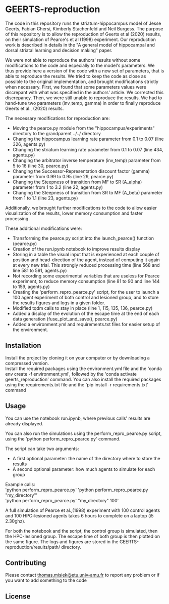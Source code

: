 # GEERTS-reproduction

The code in this repository runs the striatum-hippocampus model of Jesse Geerts, Fabian Chersi, Kimberly Stachenfeld and Neil Burgess.
The purpose of this repository is to allow the reproduction of Geerts et al (2020) results, on their simulation of Pearce's et al (1998) experiment.
Our reproduction work is described in details in the "A general model of hippocampal and dorsal striatal learning and decision making" paper.

We were not able to reproduce the authors' results without some modifications to the code and especially to the model's parameters. We thus provide here a version of the code with a new set of parameters, that is able to reproduce the results.
We tried to keep the code as close as possible to the original implementation, and brought modifications strictly when necessary.
First, we found that some parameters values were discrepant with what was specified in the authors' article. We corrected this discrepancy.
Then, we were still unable to reproduce the results. We had to hand-tune two parameters (inv_temp, gamma) in order to finally reproduce Geerts et al., (2020) results.

The necessary modifications for reproduction are:
  - Moving the pearce.py module from the "hippocampus/experiments" directory to the grandparent ../../ directory
  - Changing the hippocampus learning rate parameter from 0.1 to 0.07 (line 326, agents.py)
  - Changing the striatum learning rate parameter from 0.1 to 0.07 (line 434, agents.py)
  - Changing the arbitrator inverse temperature (inv_temp) parameter from 5 to 16 (line 30, pearce.py)
  - Changing the Successor-Representation discount factor (gamma) parameter from 0.99 to 0.95 (line 29, pearce.py)
  - Changing the Steepness of transition from MF to SR (A_alpha) parameter from 1 to 3.2 (line 22, agents.py)
  - Changing the Steepness of transition from SR to MF (A_beta) parameter from 1 to 1.1 (line 23, agents.py)

Additionally, we brought further modifications to the code to allow easier visualization of the results, lower memory consumption and faster processing.

These additional modifications were:
  - Transforming the pearce.py script into the launch_pearce() function (pearce.py)
  - Creation of the run.ipynb notebook to improve results display
  - Storing in a table the visual input that is experienced at each couple of position and head-direction of the agent, instead of computing it again at every new trial. This strongly reduced processing time (line 568 and line 581 to 591, agents.py)
  - Not recording some experimental variables that are useless for Pearce experiment, to reduce memory consumption (line 81 to 90 and line 144 to 159, agents.py)
  - Creating the 'perform_repro_pearce.py' script, for the user to launch a 100 agent experiment of both control and lesioned group, and to store the results figures and logs in a given folder.
  - Modified tqdm calls to stay in place (line 1, 115, 135, 136, pearce.py)
  - Added a display of the evolution of the escape time at the end of each data generation (fuse_plot_and_save(), pearce.py)
  - Added a environment.yml and requirements.txt files for easier setup of the environment.

## Installation

Install the project by cloning it on your computer or by downloading a compressed version.</br>
Install the required packages using the environment.yml file and the 'conda env create -f environment.yml', followed by the 'conda activate geerts_reproduction' command.
You can also install the required packages using the requirements.txt file and the 'pip install -r requirements.txt' command

## Usage

You can use the notebook run.ipynb, where previous calls' results are already displayed.

You can also run the simulations using the perform_repro_pearce.py script, using the 'python perform_repro_pearce.py' command.

The script can take two arguments:
 - A first optional parameter: the name of the directory where to store the results
 - A second optional parameter: how much agents to simulate for each group

Example calls:</br>
  'python perform_repro_pearce.py'
  'python perform_repro_pearce.py "my_directory"'</br>
  'python perform_repro_pearce.py' "my_directory" 100'</br>

A full simulation of Pearce et al.,(1998) experiment with 100 control agents and 100 HPC-lesioned agents takes 6 hours to complete on a laptop (i5 2.30ghz).</br>

For both the notebook and the script, the control group is simulated, then the HPC-lesioned group. The escape time of both group is then plotted on the same figure. The logs and figures are stored in the GEERTS-reproduction/results/path/ directory.

## Contributing
Please contact thomas.misiek@etu.univ-amu.fr to report any problem or if you want to add something to the code

## License
